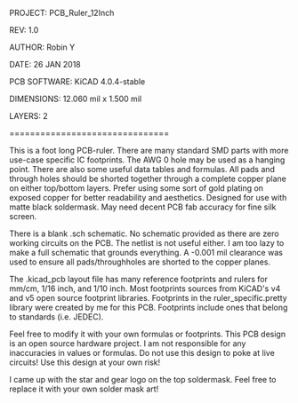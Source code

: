 PROJECT:		PCB_Ruler_12Inch

REV:			1.0

AUTHOR:			Robin Y

DATE:			26 JAN 2018

PCB SOFTWARE:	KiCAD 4.0.4-stable

DIMENSIONS:		12.060 mil x 1.500 mil

LAYERS:			2

===============================


This is a foot long PCB-ruler. There are many standard SMD parts with more use-case specific IC footprints. The AWG 0 hole may be used as a hanging point. There are also some useful data tables and formulas. All pads and through holes should be shorted together through a complete copper plane on either top/bottom layers. Prefer using some sort of gold plating on exposed copper for better readability and aesthetics. Designed for use with matte black soldermask. May need decent PCB fab accuracy for fine silk screen.

There is a blank .sch schematic. No schematic provided as there are zero working circuits on the PCB. The netlist is not useful either. I am too lazy to make a full schematic that grounds everything. A -0.001 mil clearance was used to ensure all pads/throughholes are shorted to the copper planes.

The .kicad_pcb layout file has many reference footprints and rulers for mm/cm, 1/16 inch, and 1/10 inch. Most footprints sources from KiCAD's v4 and v5 open source footprint libraries. Footprints in the ruler_specific.pretty library were created by me for this PCB. Footprints include ones that belong to standards (i.e. JEDEC).

Feel free to modify it with your own formulas or footprints. This PCB design is an open source hardware project. I am not responsible for any inaccuracies in values or formulas. Do not use this design to poke at live circuits! Use this design at your own risk!

I came up with the star and gear logo on the top soldermask. Feel free to replace it with your own solder mask art!
